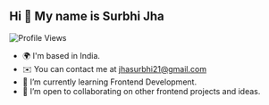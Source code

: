 ## Hi 👋 My name is Surbhi Jha

![Profile Views](https://komarev.com/ghpvc/?username=surbhi-codes&color=blue)
- 🌍 I'm based in India.
- ✉️ You can contact me at jhasurbhi21@gmail.com
- 🌱 I’m currently learning Frontend Development.
- 🤝 I’m open to collaborating on other frontend projects and ideas.

